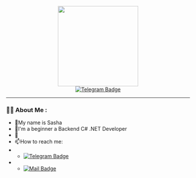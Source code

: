 <div id="header" align="center">
  <img src="https://media.giphy.com/media/rDy3YQLxjq7TBjKSxC/giphy.gif" width="220"/>
</div>
<div id="badges" align="center">
  <a href="https://t.me/votahs" target="_blank">
    <img src="https://img.shields.io/badge/Telegram-blue?logo=Telegram&logoColor=white&style=for-the-badge" alt="Telegram Badge"/>
  </a>
</div>

---

### :man_technologist: About Me : 
- :llama:My name is Sasha
- :frog:I'm a beginner a Backend C# .NET Developer
- :seal:
- :mailbox:How to reach me: 
- - [![Telegram Badge](https://img.shields.io/badge/Telegram-blue?logo=Telegram&logoColor=white)](https://t.me/votahs)
- - [![Mail Badge](https://img.shields.io/badge/Mail-purple?logo=Yahoo&logoColor=white)](mailto:ask@htmlbook.ru)
 
